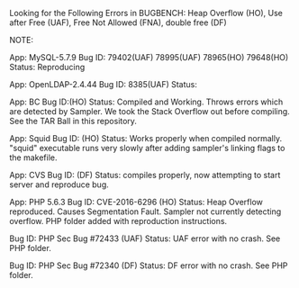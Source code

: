 Looking for the Following Errors in BUGBENCH: Heap Overflow (HO), Use after Free (UAF), Free Not Allowed (FNA), double free (DF)

NOTE:

App: MySQL-5.7.9
Bug ID: 79402(UAF) 78995(UAF) 78965(HO) 79648(HO)
Status: Reproducing

App: OpenLDAP-2.4.44
Bug ID: 8385(UAF)
Status: 

App: BC
Bug ID:(HO)
Status: Compiled and Working. Throws errors which are detected by Sampler. We took the Stack Overflow out before compiling. See the TAR Ball in this repository.

App: Squid
Bug ID: (HO)
Status: Works properly when compiled normally. "squid" executable runs very slowly after adding sampler's linking flags to the makefile.

App: CVS
Bug ID: (DF)
Status: compiles properly, now attempting to start server and reproduce bug.

App: PHP 5.6.3
Bug ID: CVE-2016-6296 (HO)
Status: Heap Overflow reproduced. Causes Segmentation Fault. Sampler not currently detecting overflow. PHP folder added with reproduction instructions.

Bug ID: PHP Sec Bug #72433 (UAF)
Status: UAF error with no crash. See PHP folder.

Bug ID: PHP Sec Bug #72340 (DF)
Status: DF error with no crash. See PHP folder.
